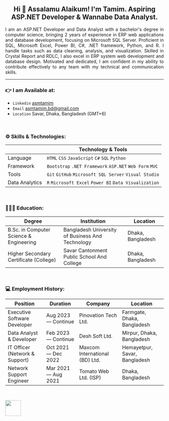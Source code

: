 <h2 align="center">Hi 👋 Assalamu Alaikum! I'm Tamim. Aspiring ASP.NET Developer & Wannabe Data Analyst. </h2>

<p align="justify">
I am an ASP.NET Developer and Data Analyst with a bachelor's degree in computer science, bringing 2 years of experience in ERP web applications and database development, focusing on Microsoft SQL Server. Proficient in SQL, Microsoft Excel, Power BI, C#, .NET framework, Python, and R. I handle tasks such as data cleaning, analysis, and visualization. Skilled in Crystal Report and RDLC, I also excel in ERP system web development and database design. Motivated and dedicated, I am confident in my ability to contribute effectively to any team with my technical and communication skills.
</p>

<hr>

### 👉 I am Available at:

- `Linkedin` <a href="https://linkedin.com/in/asmtamim">asmtamim</a>
- `Email` <a href="mailto:asmtamim.bd@gmail.com">asmtamim.bd@gmail.com</a>
- `Location` Savar, Dhaka, Bangladesh (GMT+6)

<br>


### ⚙️ Skills & Technologies:

|                 | Technology & Tools                                       |
| --------------- | -------------------------------------------------------- | 
| Language        | `HTML` `CSS` `JavaScript` `C#` `SQL` `Python`            | 
| Framework       | `Bootstrap` `.NET Framework` `ASP.NET` `Web Form` `MVC`  | 
| Tools           | `Git` `GitHub` `Microsoft SQL Server` `Visual Studio`    | 
| Data Analytics  | `R` `Microsoft Excel` `Power BI` `Data Visualization`    | 

<br>


### 👨🏻‍🎓 Education:

| Degree                                      | Institution                                         | Location             |
| ------------------------------------------- | --------------------------------------------------- | -------------------- |
| B.Sc. in Computer Science & Engineering     | Bangladesh University of Business And Technology    | Dhaka, Bangladesh    |
| Higher Secondary Certificate (College)      | Savar Cantonment Public School And College          | Dhaka, Bangladesh    |

<br>


### 💻 Employment History:

| Position                        | Duration               | Company                          | Location                       |
| ------------------------------- | ---------------------- | -------------------------------- | ------------------------------ |
| Executive Software Developer    | Aug 2023 — Continue    | Pinovation Tech Ltd.             | Farmgate, Dhaka, Bangladesh    |
| Data Analyst & Developer        | Feb 2023 — Continue    | Desh Soft Ltd.                   | Mirpur, Dhaka, Bangladesh      |
| IT Officer (Network & Support)  | Oct 2021 — Dec 2022    | Maxcom International (BD) Ltd.   | Hemayetpur, Savar, Bangladesh  |
| Network Support Engineer        | Mar 2021 — Aug 2021    | Tomato Web Ltd. (ISP)            | Dhaka, Bangladesh              |

<br>


<a href="https://leetcode.com/asmtamim" target="_blank"><img align="center" src="https://leetcode.com/static/images/LeetCode_Sharing.png" height="50" /></a> 
